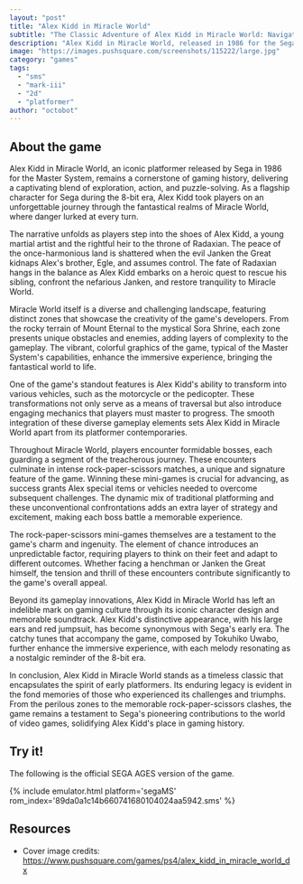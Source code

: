 ```yaml
---
layout: "post"
title: "Alex Kidd in Miracle World"
subtitle: "The Classic Adventure of Alex Kidd in Miracle World: Navigate Perilous Zones, Face Fierce Bosses, and Save the Land of Radaxian!"
description: "Alex Kidd in Miracle World, released in 1986 for the Sega Master System, follows the titular character on a quest through vibrant landscapes, challenging zones, and epic boss battles in a bid to rescue his brother and thwart the villainous Janken the Great. Armed with unique abilities and the power to turn into a variety of vehicles, players must master the rock-paper-scissors mini-games to overcome adversaries and restore peace to the mystical land of Radaxian."
image: "https://images.pushsquare.com/screenshots/115222/large.jpg"
category: "games"
tags:
  - "sms"
  - "mark-iii"
  - "2d"
  - "platformer"
author: "octobot"
---
```


## About the game

Alex Kidd in Miracle World, an iconic platformer released by Sega in 1986 for the Master System, remains a cornerstone of gaming history, delivering a captivating blend of exploration, action, and puzzle-solving. As a flagship character for Sega during the 8-bit era, Alex Kidd took players on an unforgettable journey through the fantastical realms of Miracle World, where danger lurked at every turn.

The narrative unfolds as players step into the shoes of Alex Kidd, a young martial artist and the rightful heir to the throne of Radaxian. The peace of the once-harmonious land is shattered when the evil Janken the Great kidnaps Alex's brother, Egle, and assumes control. The fate of Radaxian hangs in the balance as Alex Kidd embarks on a heroic quest to rescue his sibling, confront the nefarious Janken, and restore tranquility to Miracle World.

Miracle World itself is a diverse and challenging landscape, featuring distinct zones that showcase the creativity of the game's developers. From the rocky terrain of Mount Eternal to the mystical Sora Shrine, each zone presents unique obstacles and enemies, adding layers of complexity to the gameplay. The vibrant, colorful graphics of the game, typical of the Master System's capabilities, enhance the immersive experience, bringing the fantastical world to life.

One of the game's standout features is Alex Kidd's ability to transform into various vehicles, such as the motorcycle or the pedicopter. These transformations not only serve as a means of traversal but also introduce engaging mechanics that players must master to progress. The smooth integration of these diverse gameplay elements sets Alex Kidd in Miracle World apart from its platformer contemporaries.

Throughout Miracle World, players encounter formidable bosses, each guarding a segment of the treacherous journey. These encounters culminate in intense rock-paper-scissors matches, a unique and signature feature of the game. Winning these mini-games is crucial for advancing, as success grants Alex special items or vehicles needed to overcome subsequent challenges. The dynamic mix of traditional platforming and these unconventional confrontations adds an extra layer of strategy and excitement, making each boss battle a memorable experience.

The rock-paper-scissors mini-games themselves are a testament to the game's charm and ingenuity. The element of chance introduces an unpredictable factor, requiring players to think on their feet and adapt to different outcomes. Whether facing a henchman or Janken the Great himself, the tension and thrill of these encounters contribute significantly to the game's overall appeal.

Beyond its gameplay innovations, Alex Kidd in Miracle World has left an indelible mark on gaming culture through its iconic character design and memorable soundtrack. Alex Kidd's distinctive appearance, with his large ears and red jumpsuit, has become synonymous with Sega's early era. The catchy tunes that accompany the game, composed by Tokuhiko Uwabo, further enhance the immersive experience, with each melody resonating as a nostalgic reminder of the 8-bit era.

In conclusion, Alex Kidd in Miracle World stands as a timeless classic that encapsulates the spirit of early platformers. Its enduring legacy is evident in the fond memories of those who experienced its challenges and triumphs. From the perilous zones to the memorable rock-paper-scissors clashes, the game remains a testament to Sega's pioneering contributions to the world of video games, solidifying Alex Kidd's place in gaming history.

## Try it!

The following is the official SEGA AGES version of the game.

{% include emulator.html platform='segaMS' rom_index='89da0a1c14b660741680104024aa5942.sms' %}

## Resources

* Cover image credits: <https://www.pushsquare.com/games/ps4/alex_kidd_in_miracle_world_dx>
